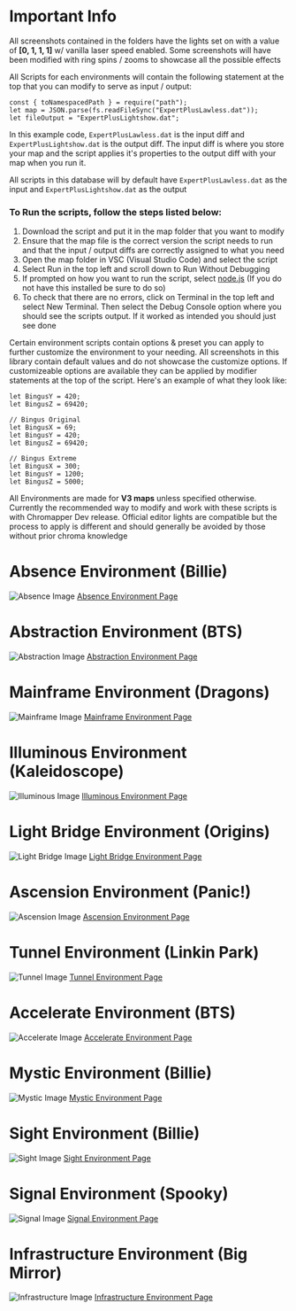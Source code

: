 # Important Info

All screenshots contained in the folders have the lights set on with a value of **[0, 1, 1, 1]** w/ vanilla laser speed enabled. Some screenshots will have been modified with ring spins / zooms to showcase all the possible effects

All Scripts for each environments will contain the following statement at the top that you can modify to serve as input / output:
```const fs = require("fs");
const { toNamespacedPath } = require("path");
let map = JSON.parse(fs.readFileSync("ExpertPlusLawless.dat"));
let fileOutput = "ExpertPlusLightshow.dat";
```

In this example code, `ExpertPlusLawless.dat` is the input diff and `ExpertPlusLightshow.dat` is the output diff.
The input diff is where you store your map and the script applies it's properties to the output diff with your map when you run it.

All scripts in this database will by default have `ExpertPlusLawless.dat` as the input and `ExpertPlusLightshow.dat` as the output

### To Run the scripts, follow the steps listed below:

1. Download the script and put it in the map folder that you want to modify
2. Ensure that the map file is the correct version the script needs to run and that the input / output diffs are correctly assigned to what you need
3. Open the map folder in VSC (Visual Studio Code) and select the script
4. Select Run in the top left and scroll down to Run Without Debugging
5. If prompted on how you want to run the script, select [node.js](https://nodejs.org/en) (If you do not have this installed be sure to do so)
6. To check that there are no errors, click on Terminal in the top left and select New Terminal. Then select the Debug Console option where you should see the scripts output. If it worked as intended you should just see done

Certain environment scripts contain options & preset you can apply to further customize the environment to your needing. All screenshots in this library contain default values and do not showcase the customize options. If customizeable options are available they can be applied by modifier statements at the top of the script.
Here's an example of what they look like:

```let BingusX = 69;
let BingusY = 420;
let BingusZ = 69420;

// Bingus Original
let BingusX = 69;
let BingusY = 420;
let BingusZ = 69420;

// Bingus Extreme
let BingusX = 300;
let BingusY = 1200;
let BingusZ = 5000;
```

All Environments are made for **V3 maps** unless specified otherwise. Currently the recommended way to modify and work with these scripts is with Chromapper Dev release. Official editor lights are compatible but the process to apply is different and should generally be avoided by those without prior chroma knowledge

# Absence Environment (Billie)
![Absence Image](https://github.com/Phoenix-BS/BSCEL/blob/main/Environments/Billie%20Platform/Absence%20(Billie)/Absence.png)
[Absence Environment Page](https://github.com/Phoenix-BS/BSCEL/tree/main/Environments/Billie%20Platform/Absence%20(Billie))
# Abstraction Environment (BTS)
![Abstraction Image](https://github.com/Phoenix-BS/BSCEL/blob/main/Environments/BTS%20Platform/Abstraction%20(BTS)/Abstraction.png)
[Abstraction Environment Page](https://github.com/Phoenix-BS/BSCEL/tree/main/Environments/BTS%20Platform/Abstraction%20(BTS))
# Mainframe Environment (Dragons)
![Mainframe Image](https://github.com/Phoenix-BS/BSCEL/blob/main/Environments/Dragons%20Platform/Mainframe%20(Dragons)/Mainframe.png)
[Mainframe Environment Page](https://github.com/Phoenix-BS/BSCEL/tree/main/Environments/Dragons%20Platform/Mainframe%20(Dragons))
# Illuminous Environment (Kaleidoscope)
![Illuminous Image](https://github.com/Phoenix-BS/BSCEL/blob/main/Environments/Kaleidoscope%20Platform/Illuminous%20(Kaleidoscope)/Illuminous.png)
[Illuminous Environment Page](https://github.com/Phoenix-BS/BSCEL/tree/main/Environments/Kaleidoscope%20Platform/Illuminous%20(Kaleidoscope))
# Light Bridge Environment (Origins)
![Light Bridge Image](https://github.com/Phoenix-BS/BSCEL/blob/main/Environments/Origins%20Platform/LightBridge%20(Origins)/Light%20Bridge.png)
[Light Bridge Environment Page](https://github.com/Phoenix-BS/BSCEL/tree/main/Environments/Origins%20Platform/LightBridge%20(Origins))
# Ascension Environment (Panic!)
![Ascension Image](https://github.com/Phoenix-BS/BSCEL/blob/main/Environments/Panic!%20Platform/Ascension%20(Panic)/Ascension.png)
[Ascension Environment Page](https://github.com/Phoenix-BS/BSCEL/tree/main/Environments/Panic!%20Platform/Ascension%20(Panic))
# Tunnel Environment (Linkin Park)
![Tunnel Image](https://github.com/Phoenix-BS/BSCEL/blob/main/Environments/Linkin%20Park%20Platform/Tunnel%20(LinkinPark)/Tunnel.png)
[Tunnel Environment Page](https://github.com/Phoenix-BS/BSCEL/blob/main/Environments/Linkin%20Park%20Platform/Tunnel%20(LinkinPark))
# Accelerate Environment (BTS)
![Accelerate Image](https://github.com/Phoenix-BS/BSCEL/blob/main/Environments/BTS%20Platform/Accelerate%20(BTS)/Accelerate.png)
[Accelerate Environment Page](https://github.com/Phoenix-BS/BSCEL/blob/main/Environments/BTS%20Platform/Accelerate%20(BTS))
# Mystic Environment (Billie)
![Mystic Image](https://github.com/Phoenix-BS/BSCEL/blob/main/Environments/Billie%20Platform/Mystic%20(Billie)/Mystic.png)
[Mystic Environment Page](https://github.com/Phoenix-BS/BSCEL/blob/main/Environments/Billie%20Platform/Mystic%20(Billie))
# Sight Environment (Billie)
![Sight Image](https://github.com/Phoenix-BS/BSCEL/blob/main/Environments/Billie%20Platform/Sight%20(Billie)/Sight.png)
[Sight Environment Page](https://github.com/Phoenix-BS/BSCEL/blob/main/Environments/Billie%20Platform/Sight%20(Billie))
# Signal Environment (Spooky)
![Signal Image](https://github.com/Phoenix-BS/BSCEL/blob/main/Environments/Spooky%20Platform/Signal%20(Spooky)/Signal.png)
[Signal Environment Page](https://github.com/Phoenix-BS/BSCEL/tree/main/Environments/Spooky%20Platform/Signal%20(Spooky))
# Infrastructure Environment (Big Mirror)
![Infrastructure Image](https://github.com/Phoenix-BS/BSCEL/blob/main/Environments/Big%20Mirror%20Platform/Infrastructure%20(Big%20Mirror)/Infrastructure.png)
[Infrastructure Environment Page](https://github.com/Phoenix-BS/BSCEL/tree/main/Environments/Big%20Mirror%20Platform/Infrastructure%20(Big%20Mirror))